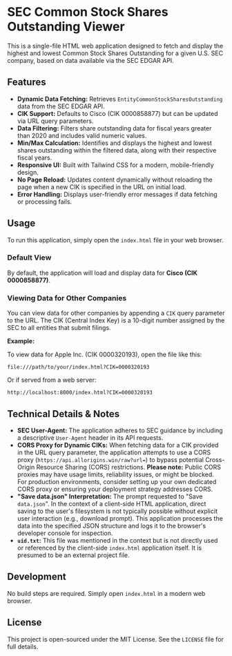 # SEC Common Stock Shares Outstanding Viewer

This is a single-file HTML web application designed to fetch and display the highest and lowest Common Stock Shares Outstanding for a given U.S. SEC company, based on data available via the SEC EDGAR API.

## Features

*   **Dynamic Data Fetching:** Retrieves `EntityCommonStockSharesOutstanding` data from the SEC EDGAR API.
*   **CIK Support:** Defaults to Cisco (CIK 0000858877) but can be updated via URL query parameters.
*   **Data Filtering:** Filters share outstanding data for fiscal years greater than 2020 and includes valid numeric values.
*   **Min/Max Calculation:** Identifies and displays the highest and lowest shares outstanding within the filtered data, along with their respective fiscal years.
*   **Responsive UI:** Built with Tailwind CSS for a modern, mobile-friendly design.
*   **No Page Reload:** Updates content dynamically without reloading the page when a new CIK is specified in the URL on initial load.
*   **Error Handling:** Displays user-friendly error messages if data fetching or processing fails.

## Usage

To run this application, simply open the `index.html` file in your web browser.

### Default View

By default, the application will load and display data for **Cisco (CIK 0000858877)**.

### Viewing Data for Other Companies

You can view data for other companies by appending a `CIK` query parameter to the URL. The CIK (Central Index Key) is a 10-digit number assigned by the SEC to all entities that submit filings.

**Example:**

To view data for Apple Inc. (CIK 0000320193), open the file like this:

`file:///path/to/your/index.html?CIK=0000320193`

Or if served from a web server:

`http://localhost:8000/index.html?CIK=0000320193`

## Technical Details & Notes

*   **SEC User-Agent:** The application adheres to SEC guidance by including a descriptive `User-Agent` header in its API requests.
*   **CORS Proxy for Dynamic CIKs:** When fetching data for a CIK provided in the URL query parameter, the application attempts to use a CORS proxy (`https://api.allorigins.win/raw?url=`) to bypass potential Cross-Origin Resource Sharing (CORS) restrictions. **Please note:** Public CORS proxies may have usage limits, reliability issues, or might be blocked. For production environments, consider setting up your own dedicated CORS proxy or ensuring your deployment strategy addresses CORS.
*   **"Save data.json" Interpretation:** The prompt requested to "Save `data.json`". In the context of a client-side HTML application, direct saving to the user's filesystem is not typically possible without explicit user interaction (e.g., download prompt). This application processes the data into the specified JSON structure and logs it to the browser's developer console for inspection.
*   **`uid.txt`:** This file was mentioned in the context but is not directly used or referenced by the client-side `index.html` application itself. It is presumed to be an external project file.

## Development

No build steps are required. Simply open `index.html` in a modern web browser.

## License

This project is open-sourced under the MIT License. See the `LICENSE` file for full details.